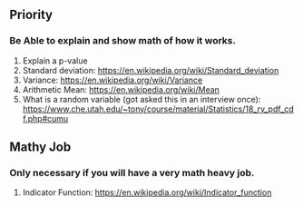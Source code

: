 ## Priority
### Be Able to explain and show math of how it works.
1. Explain a p-value
2. Standard deviation: https://en.wikipedia.org/wiki/Standard_deviation
3. Variance: https://en.wikipedia.org/wiki/Variance
4. Arithmetic Mean: https://en.wikipedia.org/wiki/Mean
5. What is a random variable (got asked this in an interview once): https://www.che.utah.edu/~tony/course/material/Statistics/18_rv_pdf_cdf.php#cumu
## Mathy Job
### Only necessary if you will have a very math heavy job. 
1. Indicator Function: https://en.wikipedia.org/wiki/Indicator_function
